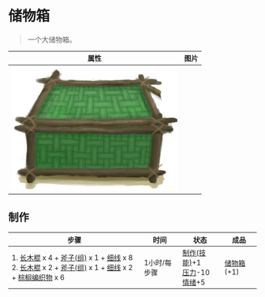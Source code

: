# 储物箱  
> 一个大储物箱。  
  
  属性  |   图片   
 ----  |  ----:   
   |  ![](Sprite/Chest.png)   
  
## 制作  
步骤  |  时间  |  状态  |  成品  
----  |  ----  |  ----  |  ----  
1. [长木棍](StickLong.md) x 4 + [斧子(组)](GpTag_Axe.md) x 1 + [细线](CordFiber.md) x 8<br>2. [长木棍](StickLong.md) x 2 + [斧子(组)](GpTag_Axe.md) x 1 + [细线](CordFiber.md) x 2 + [棕榈编织物](WeavePalm.md) x 6  |  1小时/每步骤  |  [制作(技能)](Skill_Crafting.md)+1<br>[压力](Stress.md)-10<br>[情绪](Morale.md)+5  |  [储物箱](Chest.md)(+1)  
